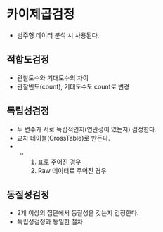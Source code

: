 카이제곱검정 
===
* 범주형 데이터 분석 시 사용된다.

적합도검정
---
* 관찰도수와 기대도수의 차이
* 관찰빈도(count), 기대도수도 count로 변경 


독립성검정
---
* 두 변수가 서로 독립적인지(연관성이 있는지) 검정한다.
* 교차 테이블(CrossTable)로 만든다.
* * 1. 표로 주어진 경우
    2. Raw 데이터로 주어진 경우
 

동질성검정
---
* 2개 이상의 집단에서 동질성을 갖는지 검정한다.
* 독립성검정과 동일한 절차







